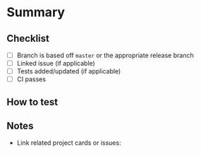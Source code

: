 # Summary

<!-- Describe the change and why it was made. -->

## Checklist
- [ ] Branch is based off `master` or the appropriate release branch
- [ ] Linked issue (if applicable)
- [ ] Tests added/updated (if applicable)
- [ ] CI passes

## How to test
<!-- Steps to reproduce or verify this change. -->

## Notes
- Link related project cards or issues: 

